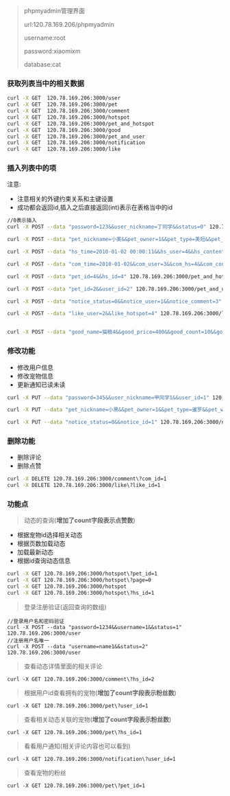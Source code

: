 > phpmyadmin管理界面
>
> url:120.78.169.206/phpmyadmin
>
> username:root
>
> password:xiaomixm
>
> database:cat

### 获取列表当中的相关数据

```bash
curl -X GET  120.78.169.206:3000/user
curl -X GET  120.78.169.206:3000/pet
curl -X GET  120.78.169.206:3000/comment
curl -X GET  120.78.169.206:3000/hotspot
curl -X GET  120.78.169.206:3000/pet_and_hotspot
curl -X GET  120.78.169.206:3000/good
curl -X GET  120.78.169.206:3000/pet_and_user
curl -X GET  120.78.169.206:3000/notification
curl -X GET  120.78.169.206:3000/like
```
### 插入列表中的项

注意:
- 注意相关的外键约束关系和主键设置
- 成功都会返回id,插入之后直接返回(int)表示在表格当中的id

```bash
//0表示插入
curl -X POST --data "password=123&&user_nickname=丁同学&&status=0" 120.78.169.206:3000/user

curl -X POST --data "pet_nickname=小美&&pet_owner=1&&pet_type=美短&&pet_weight=20&&pet_sex=female&&pet_birth=2010-01-02&&pet_photo=test.jpg" 120.78.169.206:3000/pet

curl -X POST --data "hs_time=2010-01-02 00:00:11&&hs_user=4&&hs_content=text4" 120.78.169.206:3000/hotspot

curl -X POST --data "com_time=2010-01-02&&com_user=3&&com_hs=4&&com_content=test4" 120.78.169.206:3000/comment

curl -X POST --data "pet_id=4&&hs_id=4" 120.78.169.206:3000/pet_and_hotspot

curl -X POST --data "pet_id=2&&user_id=2" 120.78.169.206:3000/pet_and_user

curl -X POST --data "notice_status=0&&notice_user=1&&notice_comment=3" 120.78.169.206:3000/notification

curl -X POST --data "like_user=2&&like_hotspot=4" 120.78.169.206:3000/like


curl -X POST --data "good_name=猫粮4&&good_price=400&&good_count=10&&good_info=还行" 120.78.169.206:3000/good

```

### 修改功能
- 修改用户信息
- 修改宠物信息
- 更新通知已读未读

```bash
curl -X PUT --data "password=345&&user_nickname=甲同学1&&user_id=1" 120.78.169.206:3000/user

curl -X PUT --data "pet_nickname=小黑&&pet_owner=1&&pet_type=暹罗&&pet_weight=30&&pet_sex=male&&pet_birth=2010-01-02&&pet_id=1&&pet_photo=test2.jpg" 120.78.169.206:3000/pet

curl -X PUT --data "notice_status=0&&notice_id=1" 120.78.169.206:3000/notification
```

### 删除功能
- 删除评论
- 删除点赞

```bash
curl -X DELETE 120.78.169.206:3000/comment\?com_id=1
curl -X DELETE 120.78.169.206:3000/like\?like_id=1
```

### 功能点

> 动态的查询(**增加了count字段表示点赞数**)

- 根据宠物id选择相关动态
- 根据页数加载动态
- 加载最新动态
- 根据id查询动态信息

```bash
curl -X GET 120.78.169.206:3000/hotspot\?pet_id=1
curl -X GET 120.78.169.206:3000/hotspot\?page=0
curl -X GET 120.78.169.206:3000/hotspot
curl -X GET 120.78.169.206:3000/hotspot\?hs_id=1
```

> 登录注册验证(返回查询的数组)

```
//登录用户名和密码验证
curl -X POST --data "password=1234&&username=1&&status=1" 120.78.169.206:3000/user
//注册用户名唯一
curl -X POST --data "username=name1&&status=2" 120.78.169.206:3000/user
```

> 查看动态详情里面的相关评论

```
curl -X GET 120.78.169.206:3000/comment\?hs_id=2
```

> 根据用户id查看拥有的宠物(**增加了count字段表示粉丝数**)

```
curl -X GET 120.78.169.206:3000/pet\?user_id=1
```

> 查看相关动态关联的宠物(**增加了count字段表示粉丝数**)

```
curl -X GET 120.78.169.206:3000/pet\?hs_id=1
```

> 看看用户通知(相关评论内容也可以看到)

```
curl -X GET 120.78.169.206:3000/notification\?user_id=1
```

> 查看宠物的粉丝
```
curl -X GET 120.78.169.206:3000/pet\?pet_id=1
```
